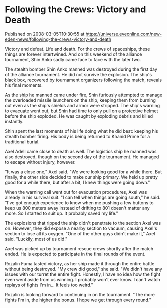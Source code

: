 # Following the Crews: Victory and Death
Published on 2008-03-05T10:30:55 at https://universe.eveonline.com/new-eden-news/following-the-crews-victory-and-death

Victory and defeat. Life and death. For the crews of spaceships, these things are forever intertwined. And on this weekend of the alliance tournament, Shin Anko sadly came face to face with the later two.

The stealth bomber Shin Anko manned was destroyed during the first day of the alliance tournament. He did not survive the explosion. The ship's black box, recovered by tournament organizers following the match, reveals his final moments.

As the ship he manned came under fire, Shin furiously attempted to manage the overloaded missile launchers on the ship, keeping them from burning out even as the ship's shields and armor were stripped. The ship's warning to evacuate went out, but Shin had time to only pull on a protective helmet before the ship exploded. He was caught by exploding debris and killed instantly.

Shin spent the last moments of his life doing what he did best: keeping his stealth bomber firing. His body is being returned to Khanid Prime for a traditional burial.

Axel Adell came close to death as well. The logistics ship he manned was also destroyed, though on the second day of the tournament. He managed to escape without injury, however.

"It was a close one," Axel said. "We were looking good for a while there. But finally, the other side decided to make our ship primary. We held up pretty good for a while there, but after a bit, I knew things were going down."

When the warning call went out for evacuation procedures, Axel was already in his survival suit. "I can tell when things are going south," he said. "I've got enough experience to know when me pushing a few buttons to keep us 800 meters away instead of drifting to 801 doesn't matter any more. So I started to suit up. It probably saved my life."

The explosions that ripped the ship didn't penetrate to the section Axel was on. However, they did expose a nearby section to vacuum, causing Axel's section to lose all its oxygen. "One of the other guys didn't make it," Axel said. "Luckily, most of us did."

Axel was picked up by tournament rescue crews shortly after the match ended. He is expected to participate in the final rounds of the event.

Rozalin Fuma tasted victory, as her ship made it through the entire battle without being destroyed. "My crew did good," she said. "We didn't have any issues with our turret the entire fight. Honestly, I have no idea how the fight even went aside from us winning. I probably won't ever know. I can't watch replays of fights I'm in... It feels too weird."

Rozalin is looking forward to continuing in on the tournament. "The more fights I'm in, the higher the bonus. I hope we get through every round."
